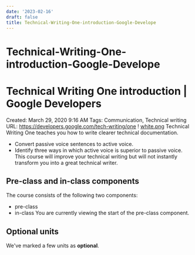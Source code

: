 ```yaml
---
date: '2023-02-16'
draft: false
title: Technical-Writing-One-introduction-Google-Develope
---
```


# Technical-Writing-One-introduction-Google-Develope

# Technical Writing One introduction | Google Developers
Created: March 29, 2020 9:16 AM
Tags: Communication, Technical writing
URL: https://developers.google.com/tech-writing/one
!
[white.png](Technical%20Writing%20One%20introduction%20Google%20Develope%2015caa0d3d0de4239bd454f13c0f7d7c0/white.png)
Technical Writing One teaches you how to write clearer technical documentation.
- Convert passive voice sentences to active voice.
- Identify three ways in which active voice is superior to passive voice.
This course will improve your technical writing but will not instantly transform you into a great technical writer.
## Pre-class and in-class components
The course consists of the following two components:
- pre-class
- in-class
You are currently viewing the start of the pre-class component.
## Optional units
We've marked a few units as **optional**.
